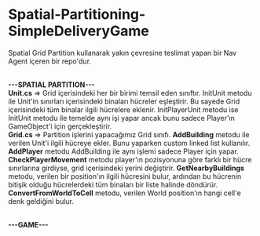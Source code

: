 # Spatial-Partitioning-SimpleDeliveryGame
Spatial Grid Partition kullanarak yakın çevresine teslimat yapan bir Nav Agent içeren bir repo'dur.<br><br>

<b>---SPATIAL PARTITION---</b><br>
<b>Unit.cs</b> => Grid içerisindeki her bir birimi temsil eden sınıftır. InitUnit metodu ile Unit'in sınırları içerisindeki binaları hücreler eşleştirir. Bu sayede Grid içerisindeki tüm binalar ilgili hücrelere eklenir. InitPlayerUnit metodu ise InitUnit metodu ile temelde aynı işi yapar ancak bunu sadece Player'ın GameObject'i için gerçekleştirir. <br>
<b>Grid.cs</b> => Partition işlerini yapacağımız Grid sınıfı. <b>AddBuilding</b> metodu ile verilen Unit'i ilgili hücreye ekler. Bunu yaparken custom linked list kullanılır. <b>AddPlayer</b> metodu AddBuilding ile aynı işlemi sadece Player için yapar. <b>CheckPlayerMovement</b> metodu player'ın pozisyonuna göre farklı bir hücre sınırlarına girdiyse, grid içerisindeki yerini değiştirir. <b>GetNearbyBuildings</b> metodu, verilen bir position'ın ilgili hücresini bulur, ardından bu hücrenin bitişik olduğu hücrelerdeki tüm binaları bir liste halinde döndürür. <b>ConvertFromWorldToCell</b> metodu, verilen World position'ın hangi cell'e denk geldiğini bulur.<br><br>

<b>---GAME---</b><br>


